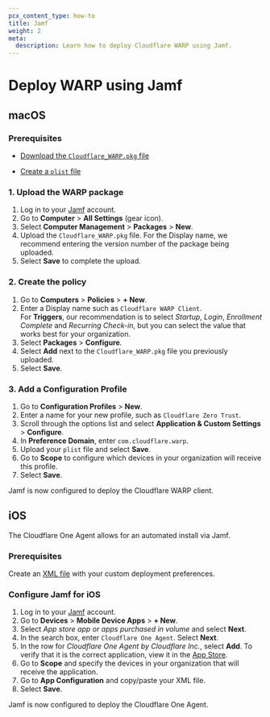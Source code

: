 ```yaml
---
pcx_content_type: how-to
title: Jamf
weight: 2
meta:
  description: Learn how to deploy Cloudflare WARP using Jamf.
---
```


# Deploy WARP using Jamf

## macOS

### Prerequisites

- [Download the `Cloudflare_WARP.pkg` file](/cloudflare-one/connections/connect-devices/warp/download-warp/#macos)

- [Create a `plist` file](/cloudflare-one/connections/connect-devices/warp/deployment/mdm-deployment/#create-plist-file)

### 1. Upload the WARP package

1. Log in to your [Jamf](https://www.jamf.com/) account.
2. Go to **Computer** > **All Settings** (gear icon).
3. Select **Computer Management** > **Packages** > **New**.
4. Upload the `Cloudflare_WARP.pkg` file.
   For the Display name, we recommend entering the version number of the package being uploaded.
5. Select **Save** to complete the upload.

### 2. Create the policy

1. Go to **Computers** > **Policies** > **+ New**.
2. Enter a Display name such as `Cloudflare WARP Client`.\
   For **Triggers**, our recommendation is to select _Startup_, _Login_, _Enrollment Complete_ and _Recurring Check-in_, but you can select the value that works best for your organization.
3. Select **Packages** > **Configure**.
4. Select **Add** next to the `Cloudflare_WARP.pkg` file you previously uploaded.
5. Select **Save**.

### 3. Add a Configuration Profile

1. Go to **Configuration Profiles** > **New**.
2. Enter a name for your new profile, such as `Cloudflare Zero Trust`.
3. Scroll through the options list and select **Application & Custom Settings** > **Configure**.
4. In **Preference Domain**, enter `com.cloudflare.warp`.
5. Upload your `plist` file and select **Save**.
6. Go to **Scope** to configure which devices in your organization will receive this profile.
7. Select **Save**.

Jamf is now configured to deploy the Cloudflare WARP client.

## iOS

The Cloudflare One Agent allows for an automated install via Jamf.

### Prerequisites

Create an [XML file](/cloudflare-one/connections/connect-devices/warp/deployment/mdm-deployment/#ios) with your custom deployment preferences.

### Configure Jamf for iOS

1. Log in to your [Jamf](https://www.jamf.com/) account.
2. Go to **Devices** > **Mobile Device Apps** > **+ New**.
3. Select _App store app or apps purchased in volume_ and select **Next**.
4. In the search box, enter `Cloudflare One Agent`. Select **Next**.
5. In the row for _Cloudflare One Agent by Cloudflare Inc._, select **Add**. To verify that it is the correct application, view it in the [App Store](https://apps.apple.com/us/app/cloudflare-one-agent/id6443476492).
6. Go to **Scope** and specify the devices in your organization that will receive the application.
7. Go to **App Configuration** and copy/paste your XML file.
8. Select **Save**.

Jamf is now configured to deploy the Cloudflare One Agent.
